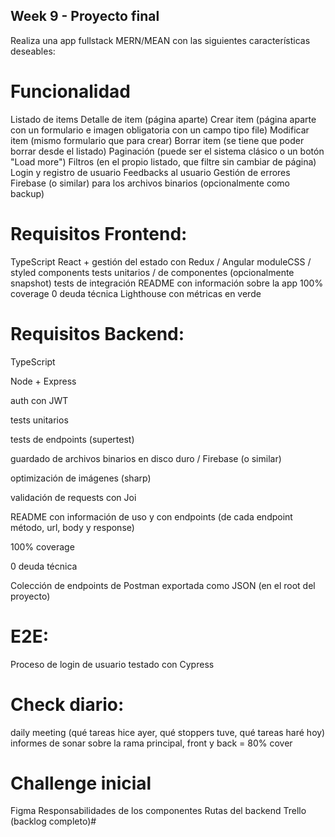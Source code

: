 ## Week 9 - Proyecto final

Realiza una app fullstack MERN/MEAN con las siguientes características deseables:

# Funcionalidad

Listado de items
Detalle de item (página aparte)
Crear item (página aparte con un formulario e imagen obligatoria con un campo tipo file)
Modificar item (mismo formulario que para crear)
Borrar item (se tiene que poder borrar desde el listado)
Paginación (puede ser el sistema clásico o un botón "Load more")
Filtros (en el propio listado, que filtre sin cambiar de página)
Login y registro de usuario
Feedbacks al usuario
Gestión de errores
Firebase (o similar) para los archivos binarios (opcionalmente como backup)

# Requisitos Frontend:

TypeScript
React + gestión del estado con Redux / Angular
moduleCSS / styled components
tests unitarios / de componentes (opcionalmente snapshot)
tests de integración
README con información sobre la app
100% coverage
0 deuda técnica
Lighthouse con métricas en verde

# Requisitos Backend:

TypeScript

Node + Express

auth con JWT

tests unitarios

tests de endpoints (supertest)

guardado de archivos binarios en disco duro / Firebase (o similar)

optimización de imágenes (sharp)

validación de requests con Joi

README con información de uso y con endpoints (de cada endpoint método, url, body y response)

100% coverage

0 deuda técnica

Colección de endpoints de Postman exportada como JSON (en el root del proyecto)

# E2E:

Proceso de login de usuario testado con Cypress

# Check diario:

daily meeting (qué tareas hice ayer, qué stoppers tuve, qué tareas haré hoy)
informes de sonar sobre la rama principal, front y back
= 80% cover

# Challenge inicial

Figma
Responsabilidades de los componentes
Rutas del backend
Trello (backlog completo)#
